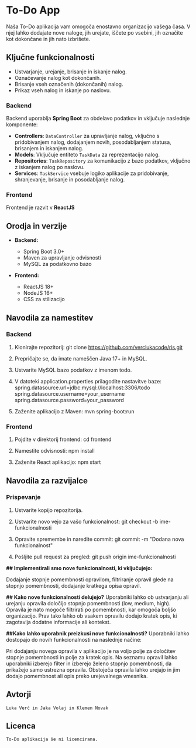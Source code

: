 # To-Do App

Naša To-Do aplikacija vam omogoča enostavno organizacijo vašega časa. V njej lahko dodajate nove naloge, jih urejate, iščete po vsebini, jih označite kot dokončane in jih nato izbrišete. 

## Ključne funkcionalnosti

- Ustvarjanje, urejanje, brisanje in iskanje nalog.
- Označevanje nalog kot dokončanih.
- Brisanje vseh označenih (dokončanih) nalog.
- Prikaz vseh nalog in iskanje po naslovu.


### Backend

Backend uporablja **Spring Boot** za obdelavo podatkov in vključuje naslednje komponente:

- **Controllers**: `DataController` za upravljanje nalog, vključno s pridobivanjem nalog, dodajanjem novih, posodabljanjem statusa, brisanjem in iskanjem nalog.
- **Models**: Vključuje entiteto `TaskData` za reprezentacijo nalog.
- **Repositories**: `TaskRepository` za komunikacijo z bazo podatkov, vključno z iskanjem nalog po naslovu.
- **Services**: `TaskService` vsebuje logiko aplikacije za pridobivanje, shranjevanje, brisanje in posodabljanje nalog.

### Frontend

Frontend je razvit v **ReactJS**

## Orodja in verzije

- **Backend:**
  - Spring Boot 3.0+
  - Maven za upravljanje odvisnosti
  - MySQL za podatkovno bazo

- **Frontend:**
  - ReactJS 18+
  - NodeJS 16+
  - CSS za stilizacijo


## Navodila za namestitev

### Backend

1. Klonirajte repozitorij:
    git clone https://github.com/verclukacode/ris.git

2. Prepričajte se, da imate nameščen Java 17+ in MySQL.

3. Ustvarite MySQL bazo podatkov z imenom todo.

4. V datoteki application.properties prilagodite nastavitve baze:
        spring.datasource.url=jdbc:mysql://localhost:3306/todo
        spring.datasource.username=your_username
        spring.datasource.password=your_password

5. Zaženite aplikacijo z Maven:
        mvn spring-boot:run


### Frontend

1. Pojdite v direktorij frontend:
        cd frontend

2. Namestite odvisnosti:
        npm install

3. Zaženite React aplikacijo:
        npm start


##  Navodila za razvijalce

### Prispevanje

1. Ustvarite kopijo repozitorija.

2. Ustvarite novo vejo za vašo funkcionalnost:
        git checkout -b ime-funkcionalnosti

3. Opravite spremembe in naredite commit:
        git commit -m "Dodana nova funkcionalnost"

4. Pošljite pull request za pregled:
        git push origin ime-funkcionalnosti



**## Implementirali smo nove funkcionalnosti, ki vključujejo:**

Dodajanje stopnje pomembnosti opravilom,
filtriranje opravil glede na stopnjo pomembnosti,
dodajanje kratkega opisa opravil.


**## Kako nove funkcionalnosti delujejo?**
Uporabniki lahko ob ustvarjanju ali urejanju opravila določijo stopnjo pomembnosti (low, medium, high). Opravila je nato mogoče filtrirati po pomembnosti, kar omogoča boljšo organizacijo. Prav tako lahko ob vsakem opravilu dodajo kratek opis, ki zagotavlja dodatne informacije ali kontekst.

**##Kako lahko uporabnik preizkusi nove funkcionalnosti?**
Uporabniki lahko dostopajo do novih funkcionalnosti na naslednje načine:

Pri dodajanju novega opravila v aplikacijo je na voljo polje za določitev stopnje pomembnosti in polje za kratek opis.
Na seznamu opravil lahko uporabniki izberejo filter in izberejo želeno stopnjo pomembnosti, da prikažejo samo ustrezna opravila.
Obstoječa opravila lahko urejajo in jim dodajo pomembnost ali opis preko urejevalnega vmesnika.
   


## Avtorji
    Luka Verč in Jaka Volaj in Klemen Novak

## Licenca
    To-Do aplikacija še ni licencirana.


